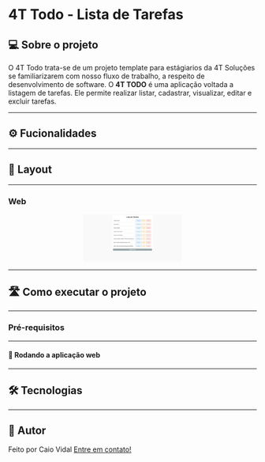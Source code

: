 # 4T Todo - Lista de Tarefas

## 💻 Sobre o projeto


O 4T Todo trata-se de um projeto template para estágiarios da 4T Soluções se familiarizarem com nosso fluxo de trabalho, a respeito de desenvolvimento de software. O **4T TODO** é uma aplicação voltada a listagem de tarefas. Ele permite realizar listar, cadastrar, visualizar, editar e excluir tarefas.



---

## ⚙️ Fucionalidades

---

## 🎨 Layout

---

### Web

<p align="center">
  <img alt="ListaDeTarefasCompleta" title="ListaDeTarefasCompleta" src="assets/ListaDeTarefasCompleta.png" width="200px">
</p>

---

## 🛣️ Como executar o projeto

---

### Pré-requisitos

---

#### 🧭 Rodando a aplicação web 

---

## 🛠 Tecnologias

---

## 📝 Autor 

Feito por Caio Vidal [Entre em contato!](https://www.linkedin.com/in/CaioNobreVidalSilva/)







